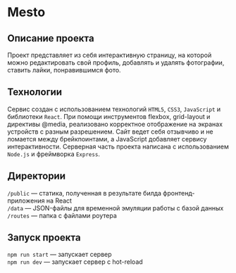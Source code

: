 # Mesto

## Описание проекта
Проект представляет из себя интерактивную страницу, на которой можно редактировать свой профиль, добавлять и удалять фотографии, ставить лайки, понравившимся фото.

## Технологии
Сервис создан с использованием технологий `HTML5`, `CSS3`, `JavaScript` и библиотеки `React`. При помощи инструментов flexbox, grid-layout и директивы @media, реализовано корректное отображение на экранах устройств с разным разрешением. Сайт ведет себя отзывчиво и не ломается между брейкпоинтами, а JavaScript добавляет сервису интерактивности. Серверная часть проекта написана с использованием `Node.js` и фреймворка `Express`.

## Директории

`/public` — статика, полученная в результате билда фронтенд-приложения на React  
`/data` — JSON-файлы для временной эмуляции работы с базой данных  
`/routes` — папка с файлами роутера  
  
## Запуск проекта

`npm run start` — запускает сервер   
`npm run dev` — запускает сервер с hot-reload
